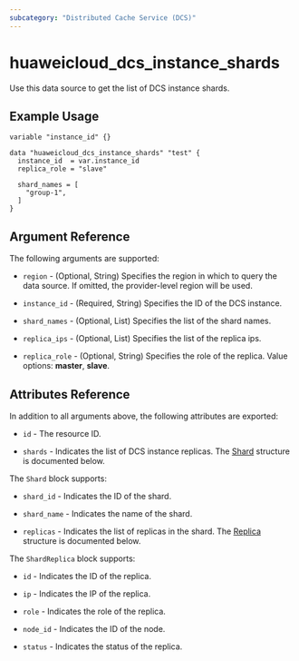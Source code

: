```yaml
---
subcategory: "Distributed Cache Service (DCS)"
---
```


# huaweicloud_dcs_instance_shards

Use this data source to get the list of DCS instance shards.

## Example Usage

```hcl
variable "instance_id" {}

data "huaweicloud_dcs_instance_shards" "test" {
  instance_id  = var.instance_id
  replica_role = "slave"

  shard_names = [
    "group-1",
  ]
}
```

## Argument Reference

The following arguments are supported:

* `region` - (Optional, String) Specifies the region in which to query the data source.
  If omitted, the provider-level region will be used.

* `instance_id` - (Required, String) Specifies the ID of the DCS instance.

* `shard_names` - (Optional, List) Specifies the list of the shard names.

* `replica_ips` - (Optional, List) Specifies the list of the replica ips.

* `replica_role` - (Optional, String) Specifies the role of the replica. Value options: **master**, **slave**.

## Attributes Reference

In addition to all arguments above, the following attributes are exported:

* `id` - The resource ID.

* `shards` - Indicates the list of DCS instance replicas.
  The [Shard](#DcsInstanceShard_Shard) structure is documented below.

<a name="DcsInstanceShard_Shard"></a>
The `Shard` block supports:

* `shard_id` - Indicates the ID of the shard.

* `shard_name` - Indicates the name of the shard.

* `replicas` - Indicates the list of replicas in the shard.
  The [Replica](#DcsInstanceShard_ShardReplica) structure is documented below.

<a name="DcsInstanceShard_ShardReplica"></a>
The `ShardReplica` block supports:

* `id` - Indicates the ID of the replica.

* `ip` - Indicates the IP of the replica.

* `role` - Indicates the role of the replica.

* `node_id` - Indicates the ID of the node.

* `status` - Indicates the status of the replica.

